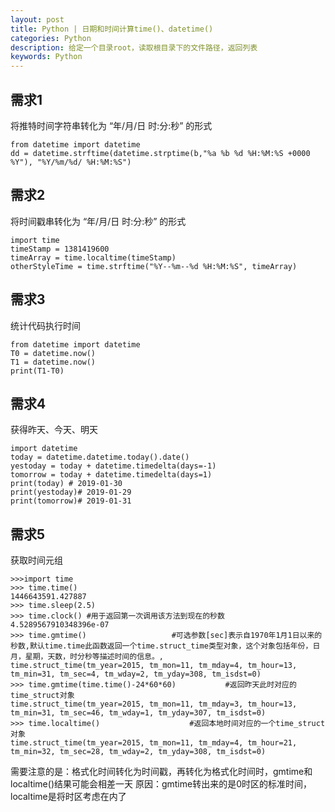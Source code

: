 ```yaml
---
layout: post
title: Python | 日期和时间计算time()、datetime()
categories: Python
description: 给定一个目录root，读取根目录下的文件路径，返回列表
keywords: Python
---
```



## 需求1
将推特时间字符串转化为 “年/月/日 时:分:秒” 的形式

```
from datetime import datetime
dd = datetime.strftime(datetime.strptime(b,"%a %b %d %H:%M:%S +0000 %Y"), "%Y/%m/%d/ %H:%M:%S")
```

## 需求2
将时间戳串转化为 “年/月/日 时:分:秒” 的形式

```
import time
timeStamp = 1381419600
timeArray = time.localtime(timeStamp)
otherStyleTime = time.strftime("%Y--%m--%d %H:%M:%S", timeArray)
```

## 需求3
统计代码执行时间

```
from datetime import datetime
T0 = datetime.now()
T1 = datetime.now()
print(T1-T0)     
```


## 需求4
获得昨天、今天、明天

```
import datetime
today = datetime.datetime.today().date()
yestoday = today + datetime.timedelta(days=-1)
tomorrow = today + datetime.timedelta(days=1)
print(today) # 2019-01-30
print(yestoday)# 2019-01-29
print(tomorrow)# 2019-01-31
```


## 需求5
获取时间元组

```
>>>import time
>>> time.time()
1446643591.427887
>>> time.sleep(2.5)
>>> time.clock() #用于返回第一次调用该方法到现在的秒数
4.5289567910348396e-07
>>> time.gmtime()					#可选参数[sec]表示自1970年1月1日以来的秒数,默认time.time此函数返回一个time.struct_time类型对象，这个对象包括年份，日月，星期，天数，时分秒等描述时间的信息。,
time.struct_time(tm_year=2015, tm_mon=11, tm_mday=4, tm_hour=13, tm_min=31, tm_sec=4, tm_wday=2, tm_yday=308, tm_isdst=0)
>>> time.gmtime(time.time()-24*60*60)			#返回昨天此时对应的time_struct对象
time.struct_time(tm_year=2015, tm_mon=11, tm_mday=3, tm_hour=13, tm_min=31, tm_sec=46, tm_wday=1, tm_yday=307, tm_isdst=0)
>>> time.localtime()					#返回本地时间对应的一个time_struct对象
time.struct_time(tm_year=2015, tm_mon=11, tm_mday=4, tm_hour=21, tm_min=32, tm_sec=28, tm_wday=2, tm_yday=308, tm_isdst=0)
```

需要注意的是：格式化时间转化为时间戳，再转化为格式化时间时，gmtime和localtime()结果可能会相差一天
原因：gmtime转出来的是0时区的标准时间，localtime是将时区考虑在内了

